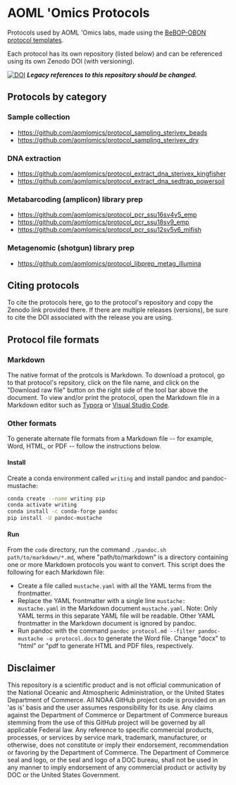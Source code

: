 # AOML 'Omics Protocols

Protocols used by AOML 'Omics labs, made using the [BeBOP-OBON protocol templates](https://github.com/BeBOP-OBON/0_protocol_collection_template).

Each protocol has its own repository (listed below) and can be referenced using its own Zenodo DOI (with versioning).

[![DOI](https://zenodo.org/badge/684207005.svg)](https://doi.org/10.5281/zenodo.14224754) ***Legacy references to this repository should be changed.***

## Protocols by category

### Sample collection

* <https://github.com/aomlomics/protocol_sampling_sterivex_beads>
* <https://github.com/aomlomics/protocol_sampling_sterivex_dry>

### DNA extraction

* <https://github.com/aomlomics/protocol_extract_dna_sterivex_kingfisher>
* <https://github.com/aomlomics/protocol_extract_dna_sedtrap_powersoil>

### Metabarcoding (amplicon) library prep

* <https://github.com/aomlomics/protocol_pcr_ssu16sv4v5_emp>
* <https://github.com/aomlomics/protocol_pcr_ssu18sv9_emp>
* <https://github.com/aomlomics/protocol_pcr_ssu12sv5v6_mifish>

### Metagenomic (shotgun) library prep

* <https://github.com/aomlomics/protocol_libprep_metag_illumina>

## Citing protocols

To cite the protocols here, go to the protocol's repository and copy the Zenodo link provided there. If there are multiple releases (versions), be sure to cite the DOI associated with the release you are using.

## Protocol file formats

### Markdown

The native format of the protcols is Markdown. To download a protocol, go to that protocol's repsitory, click on the file name, and click on the "Download raw file" button on the right side of the tool bar above the document. To view and/or print the protocol, open the Markdown file in a Markdown editor such as [Typora](https://typora.io) or [Visual Studio Code](https://code.visualstudio.com/).

### Other formats

To generate alternate file formats from a Markdown file -- for example, Word, HTML, or PDF -- follow the instructions below.

#### Install

Create a conda environment called `writing` and install pandoc and pandoc-mustache:

```bash
conda create --name writing pip
conda activate writing
conda install -c conda-forge pandoc
pip install -U pandoc-mustache
 ```

#### Run

From the `code` directory, run the command `./pandoc.sh path/to/markdown/*.md`, where "path/to/markdown" is a directory containing one or more Markdown protocols you want to convert. This script does the following for each Markdown file:

* Create a file called `mustache.yaml` with all the YAML terms from the frontmatter.
* Replace the YAML frontmatter with a single line `mustache: mustache.yaml` in the Markdown document `mustache.yaml`. Note: Only YAML terms in this separate YAML file will be readable. Other YAML frontmatter in the Markdown document is ignored by pandoc.
* Run pandoc with the command `pandoc protocol.md --filter pandoc-mustache -o protocol.docx` to generate the Word file. Change "docx" to "html" or "pdf to generate HTML and PDF files, respectively.

## Disclaimer  
This repository is a scientific product and is not official communication of the National Oceanic and Atmospheric Administration, or the United States Department of Commerce. All NOAA GitHub project code is provided on an 'as is' basis and the user assumes responsibility for its use. Any claims against the Department of Commerce or Department of Commerce bureaus stemming from the use of this GitHub project will be governed by all applicable Federal law. Any reference to specific commercial products, processes, or services by service mark, trademark, manufacturer, or otherwise, does not constitute or imply their endorsement, recommendation or favoring by the Department of Commerce. The Department of Commerce seal and logo, or the seal and logo of a DOC bureau, shall not be used in any manner to imply endorsement of any commercial product or activity by DOC or the United States Government.
